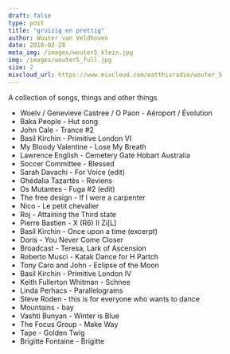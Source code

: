 ```yaml
---
draft: false
type: post
title: "gruizig en prettig"
author: Wouter van Veldhoven
date: 2018-02-28
meta_img: /images/wouter5_klein.jpg
img: /images/wouter5_full.jpg
size: 2
mixcloud_url: https://www.mixcloud.com/eatthisradio/wouter_5
---
```


A collection of songs, things and other things

- Woelv / Genevieve Castree / O Paon - Aéroport / Évolution
- Baka People - Hut song
- John Cale - Trance #2
- Basil Kirchin - Primitive London VI
- My Bloody Valentine - Lose My Breath
- Lawrence English - Cemetery Gate Hobart Australia
- Soccer Committee - Blessed
- Sarah Davachi - For Voice (edit)
- Ghédalia Tazartès - Reviens
- Os Mutantes - Fuga #2 (edit)
- The free design - If I were a carpenter
- Nico - Le petit chevalier
- Roj - Attaining the Third state
- Pierre Bastien - X (R6) II Zi[L]
- Basil Kirchin - Once upon a time (excerpt)
- Doris - You Never Come Closer
- Broadcast - Teresa, Lark of Ascension
- Roberto Musci - Katak Dance for H Partch
- Tony Caro and John - Eclipse of the Moon
- Basil Kirchin - Primitive London IV
- Keith Fullerton Whitman - Schnee
- Linda Perhacs - Parallelograms
- Steve Roden - this is for everyone who wants to dance
- Mountains - bay
- Vashti Bunyan - Winter is Blue
- The Focus Group - Make Way
- Tape - Golden Twig
- Brigitte Fontaine - Brigitte